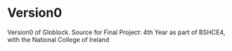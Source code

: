 Version0
========

Version0 of Globlock. Source for Final Project: 4th Year as part of BSHCE4, with the National College of Ireland
